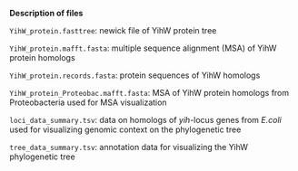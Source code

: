 **Description of files**

`YihW_protein.fasttree`: newick file of YihW protein tree 

`YihW_protein.mafft.fasta`: multiple sequence alignment (MSA) of YihW protein homologs

`YihW_protein.records.fasta`: protein sequences of YihW homologs

`YihW_protein_Proteobac.mafft.fasta`: MSA of YihW protein homologs from Proteobacteria used for MSA visualization

`loci_data_summary.tsv`: data on homologs of _yih_-locus genes from _E.coli_ used for visualizing genomic context on the phylogenetic tree

`tree_data_summary.tsv`: annotation data for visualizing the YihW phylogenetic tree
